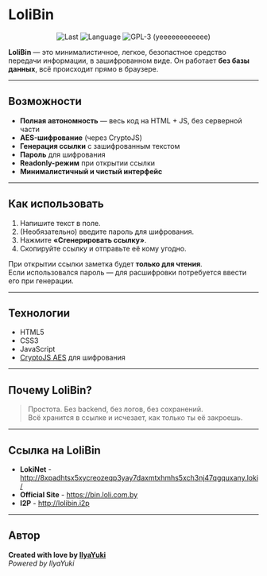 # LoliBin

<p align="center">
  <img src="https://img.shields.io/github/last-commit/LoliBY/LoliBin" alt="Last">
  <img src="https://img.shields.io/github/languages/top/LoliBY/LoliBin" alt="Language">
  <img src="https://img.shields.io/github/license/LoliBY/LoliBin" alt="GPL-3 (yeeeeeeeeeeee)">
</p>



**LoliBin** — это минималистичное, легкое, безопастное средство передачи информации, в зашифрованном виде.
Он работает **без базы данных**, всё происходит прямо в браузере.

---

##  Возможности

-  **Полная автономность** — весь код на HTML + JS, без серверной части  
-  **AES-шифрование** (через CryptoJS)  
-  **Генерация ссылки** с зашифрованным текстом  
-  **Пароль** для шифрования  
-  **Readonly-режим** при открытии ссылки  
-  **Минималистичный и чистый интерфейс**

---

##  Как использовать

1. Напишите текст в поле.  
2. (Необязательно) введите пароль для шифрования.  
3. Нажмите **«Сгенерировать ссылку»**.  
4. Скопируйте ссылку и отправьте её кому угодно.  

При открытии ссылки заметка будет **только для чтения**.  
Если использовался пароль — для расшифровки потребуется ввести его при генерации.

---

##  Технологии

- HTML5  
- CSS3  
- JavaScript  
- [CryptoJS AES](https://cdnjs.com/libraries/crypto-js) для шифрования

---

##  Почему LoliBin?

> Простота. Без backend, без логов, без сохранений.  
> Всё хранится в ссылке и исчезает, как только ты её закроешь.

---

## Ссылка на LoliBin

- **LokiNet** - http://8xpadhtsx5xycreozeqp3yay7daxmtxhmhs5xch3nj47qgquxany.loki/
- **Official Site** - https://bin.loli.com.by
- **I2P** - http://lolibin.i2p

---

##  Автор

**Created with love by [IlyaYuki](https://github.com/h3lix_it)**  
*Powered by IlyaYuki*
